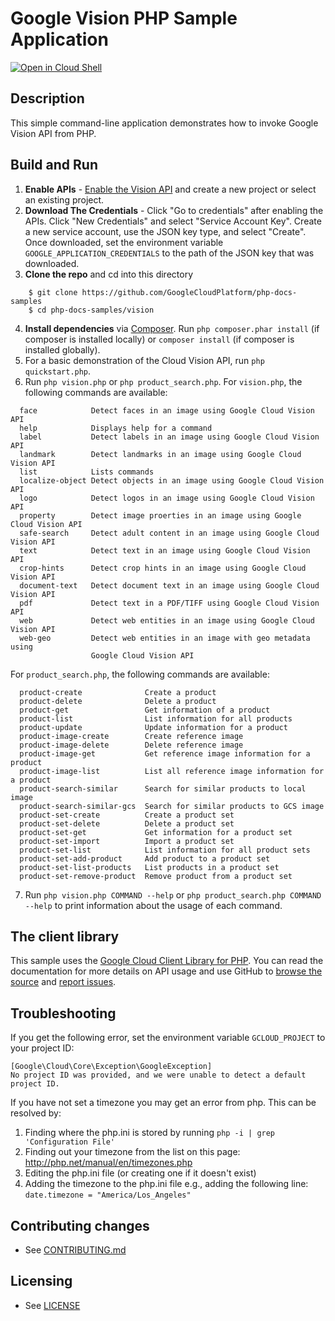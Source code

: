 # Google Vision PHP Sample Application

[![Open in Cloud Shell][shell_img]][shell_link]

[shell_img]: http://gstatic.com/cloudssh/images/open-btn.svg
[shell_link]: https://console.cloud.google.com/cloudshell/open?git_repo=https://github.com/googlecloudplatform/php-docs-samples&page=editor&working_dir=vision

## Description

This simple command-line application demonstrates how to invoke Google
Vision API from PHP.

## Build and Run
1.  **Enable APIs** - [Enable the Vision API](https://console.cloud.google.com/flows/enableapi?apiid=vision.googleapis.com)
    and create a new project or select an existing project.
2.  **Download The Credentials** - Click "Go to credentials" after enabling the APIs. Click "New Credentials"
    and select "Service Account Key". Create a new service account, use the JSON key type, and
    select "Create". Once downloaded, set the environment variable `GOOGLE_APPLICATION_CREDENTIALS`
    to the path of the JSON key that was downloaded.
3.  **Clone the repo** and cd into this directory
```
    $ git clone https://github.com/GoogleCloudPlatform/php-docs-samples
    $ cd php-docs-samples/vision
```
4.  **Install dependencies** via [Composer](http://getcomposer.org/doc/00-intro.md).
    Run `php composer.phar install` (if composer is installed locally) or `composer install`
    (if composer is installed globally).
5.  For a basic demonstration of the Cloud Vision API, run `php quickstart.php`.
6.  Run `php vision.php` or `php product_search.php`. For `vision.php`, the following commands are available:
```
  face            Detect faces in an image using Google Cloud Vision API
  help            Displays help for a command
  label           Detect labels in an image using Google Cloud Vision API
  landmark        Detect landmarks in an image using Google Cloud Vision API
  list            Lists commands
  localize-object Detect objects in an image using Google Cloud Vision API
  logo            Detect logos in an image using Google Cloud Vision API
  property        Detect image proerties in an image using Google Cloud Vision API
  safe-search     Detect adult content in an image using Google Cloud Vision API
  text            Detect text in an image using Google Cloud Vision API
  crop-hints      Detect crop hints in an image using Google Cloud Vision API
  document-text   Detect document text in an image using Google Cloud Vision API
  pdf             Detect text in a PDF/TIFF using Google Cloud Vision API
  web             Detect web entities in an image using Google Cloud Vision API
  web-geo         Detect web entities in an image with geo metadata using
                  Google Cloud Vision API
```
   For `product_search.php`, the following commands are available:
```
  product-create              Create a product
  product-delete              Delete a product
  product-get                 Get information of a product
  product-list                List information for all products
  product-update              Update information for a product
  product-image-create        Create reference image
  product-image-delete        Delete reference image
  product-image-get           Get reference image information for a product
  product-image-list          List all reference image information for a product
  product-search-similar      Search for similar products to local image
  product-search-similar-gcs  Search for similar products to GCS image
  product-set-create          Create a product set
  product-set-delete          Delete a product set
  product-set-get             Get information for a product set
  product-set-import          Import a product set
  product-set-list            List information for all product sets
  product-set-add-product     Add product to a product set
  product-set-list-products   List products in a product set
  product-set-remove-product  Remove product from a product set
```

7. Run `php vision.php COMMAND --help` or `php product_search.php COMMAND --help` to print information about the usage of each command.

## The client library

This sample uses the [Google Cloud Client Library for PHP][google-cloud-php].
You can read the documentation for more details on API usage and use GitHub
to [browse the source][google-cloud-php-source] and [report issues][google-cloud-php-issues].

## Troubleshooting

If you get the following error, set the environment variable `GCLOUD_PROJECT` to your project ID:

```
[Google\Cloud\Core\Exception\GoogleException]
No project ID was provided, and we were unable to detect a default project ID.
```

If you have not set a timezone you may get an error from php. This can be resolved by:

  1. Finding where the php.ini is stored by running `php -i | grep 'Configuration File'`
  1. Finding out your timezone from the list on this page: http://php.net/manual/en/timezones.php
  1. Editing the php.ini file (or creating one if it doesn't exist)
  1. Adding the timezone to the php.ini file e.g., adding the following line: `date.timezone = "America/Los_Angeles"`

[google-cloud-php]: https://googlecloudplatform.github.io/google-cloud-php
[google-cloud-php-source]: https://github.com/GoogleCloudPlatform/google-cloud-php
[google-cloud-php-issues]: https://github.com/GoogleCloudPlatform/google-cloud-php/issues

## Contributing changes

* See [CONTRIBUTING.md](../CONTRIBUTING.md)

## Licensing

* See [LICENSE](../LICENSE)

